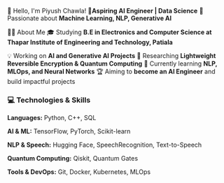 👋 Hello, I'm Piyush Chawla!
🚀**Aspiring AI Engineer | Data Science**
📍 Passionate about **Machine Learning, NLP, Generative AI**

🧑‍💻 About Me
🎓 Studying **B.E in Electronics and Computer Science at Thapar Institute of Engineering and Technology, Patiala**

💡 Working on **AI and Generative AI Projects**
🔬 Researching **Lightweight Reversible Encryption & Quantum Computing**
🌱 Currently learning **NLP, MLOps, and Neural Networks**
🏆 Aiming to **become an AI Engineer** and build impactful projects

### 💻 Technologies & Skills
**Languages:** Python, C++, SQL

**AI & ML:** TensorFlow, PyTorch, Scikit-learn

**NLP & Speech:** Hugging Face, SpeechRecognition, Text-to-Speech

**Quantum Computing:** Qiskit, Quantum Gates

**Tools & DevOps:** Git, Docker, Kubernetes, MLOps
